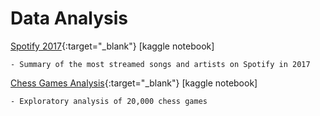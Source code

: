 # Data Analysis

[Spotify 2017](https://www.kaggle.com/jac08h/spotify-streams-in-2017){:target="_blank"} [kaggle notebook]

	- Summary of the most streamed songs and artists on Spotify in 2017
	
[Chess Games Analysis](https://www.kaggle.com/jac08h/chess-games-analysis){:target="_blank"} [kaggle notebook]

	- Exploratory analysis of 20,000 chess games
